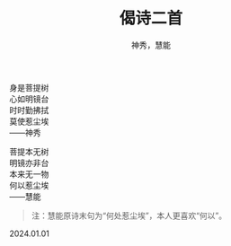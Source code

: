 ﻿---
layout: post
title: 偈诗二首
author: 神秀，慧能
category: poem
---

身是菩提树     
心如明镜台     
时时勤拂拭     
莫使惹尘埃     
——神秀     

菩提本无树     
明镜亦非台     
本来无一物     
何以惹尘埃     
——慧能     

> 注：慧能原诗末句为“何处惹尘埃”，本人更喜欢“何以”。     

   
2024.01.01   

